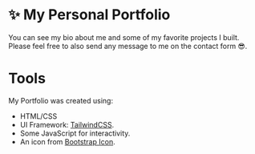 # ✨ My Personal Portfolio
You can see my bio about me and some of my favorite projects I built. Please feel free to also send any message to me on the contact form 😎.

# Tools
My Portfolio was created using:
- HTML/CSS
- UI Framework: [TailwindCSS](https://tailwindcss.com/).
- Some JavaScript for interactivity.
- An icon from [Bootstrap Icon](https://icons.getbootstrap.com/). 

